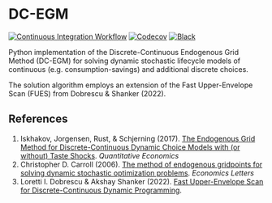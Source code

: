 # DC-EGM

[![Continuous Integration Workflow](https://github.com/OpenSourceEconomics/dcegm/actions/workflows/main.yml/badge.svg)](https://github.com/OpenSourceEconomics/dcegm/actions/workflows/main.yml)
[![Codecov](https://codecov.io/gh/OpenSourceEconomics/dcegm/branch/main/graph/badge.svg)](https://app.codecov.io/gh/OpenSourceEconomics/dcegm)
[![Black](https://img.shields.io/badge/code%20style-black-000000.svg)](https://github.com/psf/black)

Python implementation of the Discrete-Continuous Endogenous Grid Method (DC-EGM) for
solving dynamic stochastic lifecycle models of continuous (e.g. consumption-savings) and
additional discrete choices.

The solution algorithm employs an extension of the Fast Upper-Envelope Scan (FUES) from
Dobrescu & Shanker (2022).

## References

1. Iskhakov, Jorgensen, Rust, & Schjerning (2017).
   [The Endogenous Grid Method for Discrete-Continuous Dynamic Choice Models with (or without) Taste Shocks](http://onlinelibrary.wiley.com/doi/10.3982/QE643/full).
   *Quantitative Economics*
1. Christopher D. Carroll (2006).
   [The method of endogenous gridpoints for solving dynamic stochastic optimization problems](http://www.sciencedirect.com/science/article/pii/S0165176505003368).
   *Economics Letters*
1. Loretti I. Dobrescu & Akshay Shanker (2022).
   [Fast Upper-Envelope Scan for Discrete-Continuous Dynamic Programming](https://dx.doi.org/10.2139/ssrn.4181302).
